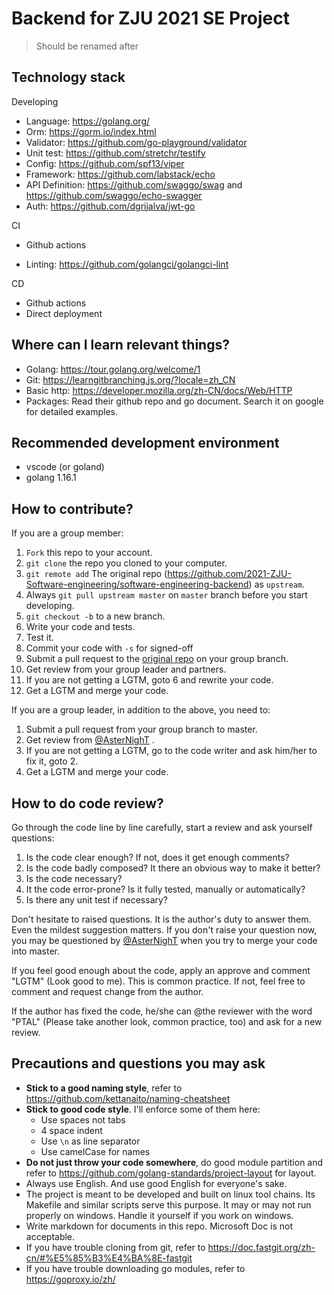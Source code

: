 # Backend for ZJU 2021 SE Project

> Should be renamed after



## Technology stack

Developing

- Language: https://golang.org/
- Orm: https://gorm.io/index.html
- Validator: https://github.com/go-playground/validator
- Unit test: https://github.com/stretchr/testify
- Config: https://github.com/spf13/viper
- Framework: https://github.com/labstack/echo
- API Definition: https://github.com/swaggo/swag and https://github.com/swaggo/echo-swagger
- Auth: https://github.com/dgrijalva/jwt-go

CI

- Github actions

- Linting: https://github.com/golangci/golangci-lint

CD

- Github actions
- Direct deployment

## Where can I learn relevant things?

- Golang: https://tour.golang.org/welcome/1
- Git: https://learngitbranching.js.org/?locale=zh_CN
- Basic http: https://developer.mozilla.org/zh-CN/docs/Web/HTTP
- Packages: Read their github repo and go document. Search it on google for detailed examples.

## Recommended development environment

- vscode (or goland)
- golang 1.16.1

## How to contribute?

If you are a group member:

1. `Fork` this repo to your account.
2. `git clone` the repo you cloned to your computer.
3. `git remote add` The original repo (https://github.com/2021-ZJU-Software-engineering/software-engineering-backend) as `upstream`.
4. Always `git pull upstream master` on `master` branch before you start developing.
5. `git checkout -b` to a new branch.
6. Write your code and tests.
7. Test it.
8. Commit your code with `-s` for signed-off
9. Submit a pull request to the [original repo](https://github.com/2021-ZJU-Software-engineering/software-engineering-backend) on your group branch.
10. Get review from your group leader and partners.
11. If you are not getting a LGTM, goto 6 and rewrite your code.
12. Get a LGTM and merge your code. 

If you are a group leader, in addition to the above, you need to:

1. Submit a pull request from your group branch to master. 
2. Get review from [@AsterNighT](https://github.com/AsterNighT) .
3. If you are not getting a LGTM, go to the code writer and ask him/her to fix it, goto 2.
4. Get a LGTM and merge your code.

## How to do code review?

Go through the code line by line carefully, start a review and ask yourself questions:

1. Is the code clear enough? If not, does it get enough comments?
2. Is the code badly composed? It there an obvious way to make it better?
3. Is the code necessary? 
4. It the code error-prone? Is it fully tested, manually or automatically?
5. Is there any unit test if necessary?

Don't hesitate to raised questions. It is the author's duty to answer them. Even the mildest suggestion matters. If you don't raise your question now, you may be questioned by [@AsterNighT](https://github.com/AsterNighT) when you try to merge your code into master.

If you feel good enough about the code, apply an approve and comment "LGTM" (Look good to me). This is common practice. If not, feel free to comment and request change from the author.

If the author has fixed the code, he/she can @the reviewer with the word "PTAL" (Please take another look, common practice, too) and ask for a new review.



## Precautions and questions you may ask

- **Stick to a good naming style**, refer to https://github.com/kettanaito/naming-cheatsheet
- **Stick to good code style**. I'll enforce some of them here:
  - Use spaces not tabs
  - 4 space indent
  - Use `\n` as line separator
  - Use camelCase for names
- **Do not just throw your code somewhere**, do good module partition and refer to https://github.com/golang-standards/project-layout for layout.
- Always use English. And use good English for everyone's sake.
- The project is meant to be developed and built on linux tool chains. Its Makefile and similar scripts serve this purpose. It may or may not run properly on windows. Handle it yourself if you work on windows.
- Write markdown for documents in this repo. Microsoft Doc is not acceptable.
- If you have trouble cloning from git, refer to https://doc.fastgit.org/zh-cn/#%E5%85%B3%E4%BA%8E-fastgit
- If you have trouble downloading go modules, refer to https://goproxy.io/zh/

